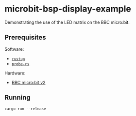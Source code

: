 # microbit-bsp-display-example

Demonstrating the use of the LED matrix on the BBC micro:bit.


## Prerequisites

Software:

* [`rustup`](https://rustup.rs/)
* [`probe-rs`](https://probe.rs/)

Hardware:

* [BBC micro:bit v2](https://microbit.org/)

## Running

```
cargo run --release
```
